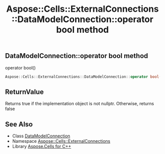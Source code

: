 ﻿---
title: Aspose::Cells::ExternalConnections::DataModelConnection::operator bool method
linktitle: operator bool
second_title: Aspose.Cells for C++ API Reference
description: 'Aspose::Cells::ExternalConnections::DataModelConnection::operator bool method. operator bool() in C++.'
type: docs
weight: 400
url: /cpp/aspose.cells.externalconnections/datamodelconnection/operator_bool/
---
## DataModelConnection::operator bool method


operator bool()

```cpp
Aspose::Cells::ExternalConnections::DataModelConnection::operator bool() const
```


## ReturnValue

Returns true if the implementation object is not nullptr. Otherwise, returns false

## See Also

* Class [DataModelConnection](../)
* Namespace [Aspose::Cells::ExternalConnections](../../)
* Library [Aspose.Cells for C++](../../../)
